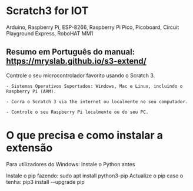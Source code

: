 # Scratch3 for IOT

Arduino, Raspberry Pi, ESP-8266, Raspberry Pi Pico,
Picoboard, Circuit Playground Express,
RoboHAT MM1

## Resumo em Português do manual: https://mryslab.github.io/s3-extend/

Controle o seu microcontrolador favorito usando o Scratch 3.


    - Sistemas Operativos Suportados: Windows, Mac e Linux, incluindo o Raspberry Pi (ARM).

    - Corra o Scratch 3 via the internet ou localmente no seu computador.

    - Controle o seu Raspberry Pi localmente ou do seu PC.


# O que precisa e como instalar a extensão

Para utilizadores do Windows: Instale o Python antes

Instale o pip fazendo: sudo apt install python3-pip
Actualize o pip caso o tenha: pip3 install --upgrade pip

